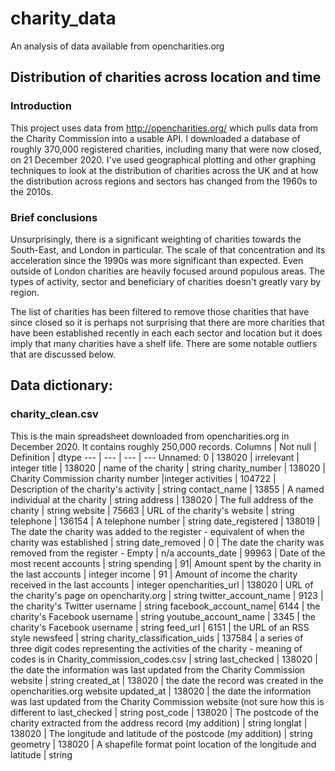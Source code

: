 # charity_data
An analysis of data available from opencharities.org

## Distribution of charities across location and time
### Introduction
This project uses data from http://opencharities.org/ which pulls data from the Charity Commission into a usable API. I downloaded a database of roughly 370,000 registered charities, including many that were now closed, on 21 December 2020. I've used geographical plotting and other graphing techniques to look at the distribution of charities across the UK and at how the distribution across regions and sectors has changed from the 1960s to the 2010s.

### Brief conclusions
Unsurprisingly, there is a significant weighting of charities towards the South-East, and London in particular. The scale of that concentration and its acceleration since the 1990s was more significant than expected. Even outside of London charities are heavily focused around populous areas. The types of activity, sector and beneficiary of charities doesn't greatly vary by region.

The list of charities has been filtered to remove those charities that have since closed so it is perhaps not surprising that there are more charities that have been established recently in each each sector and location but it does imply that many charities have a shelf life. There are some notable outliers that are discussed below.

## Data dictionary:
### charity_clean.csv
This is the main spreadsheet downloaded from opencharities.org in December 2020. It contains roughly 250,000 records.
Columns | Not null | Definition | dtype
 --- | --- | --- | ---
 Unnamed: 0 |                    138020 | irrelevant | integer
 title       |                   138020 | name of the charity | string
 charity_number    |             138020 | Charity Commission charity number |integer
 activities        |             104722 | Description of the charity's activity | string
 contact_name      |              13855 | A named individual at the charity | string
 address            |            138020 | The full address of the charity | string
 website             |            75663 | URL of the charity's website | string
 telephone           |           136154 | A telephone number | string
 date_registered      |          138019 | The date the charity was added to the register - equivalent of when the charity was established | string
 date_removed         |               0 | The date the charity was removed from the register - Empty | n/a
 accounts_date        |           99963 | Date of the most recent accounts | string
 spending             |              91| Amount spent by the charity in the last accounts | integer
 income               |              91 | Amount of income the charity received in the last accounts | integer
 opencharities_url    |          138020 | URL of the charity's page on opencharity.org | string
 twitter_account_name |            9123 | the charity's Twitter username | string
 facebook_account_name|            6144 | the charity's Facebook username | string
 youtube_account_name  |           3345 | the charity's Facebook username | string
 feed_url              |           6151 | the URL of an RSS style newsfeed | string
 charity_classification_uids |   137584 | a series of three digit codes representing the activities of the charity - meaning of codes is in Charity_commission_codes.csv | string
 last_checked                |   138020 | the date the information was last updated from the Charity Commission website | string
 created_at                  |   138020 | the date the record was created in the opencharities.org website
 updated_at                  |   138020 | the date the information was last updated from the Charity Commission website (not sure how this is different to last_checked | string
 post_code                   |   138020 | The postcode of the charity extracted from the address record (my addition) | string
 longlat                      |  138020 | The longitude and latitude of the postcode (my addition) | string
 geometry                     |  138020 | A shapefile format point location of the longitude and latitude | string
